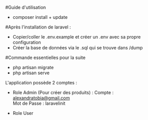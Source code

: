 #Guide d'utilisation

- composer install + update

#Après l'installation de laravel : 

- Copier/coller le .env.example et créer un .env avec sa propre configuration
- Créer la base de données via le .sql qui se trouve dans /dump

#Commande essentielles pour la suite
- php artisan migrate  
- php artisan serve


L'application possède 2 comptes :
- Role Admin (Pour créer des produits) :
Compte : alexandratobia@gmail.com <br>
Mot de Passe : laravelinit

- Role User